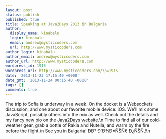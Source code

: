 ```yaml
---
layout: post
status: publish
published: true
title: Speaking at Java2Days 2013 in Bulgaria
author:
  display_name: kinabalu
  login: kinabalu
  email: andrew@mysticcoders.com
  url: http://www.mysticcoders.com
author_login: kinabalu
author_email: andrew@mysticcoders.com
author_url: http://www.mysticcoders.com
wordpress_id: 1915
wordpress_url: http://www.mysticcoders.com/?p=1915
date: '2013-11-23 17:15:40 +0000'
date_gmt: '2013-11-24 00:15:40 +0000'
tags: []
comments: true
---
```

The trip to Sofia is underway in a week.  On the docket is a Websockets discussion, and one about our favorite mobile device: iOS.  We'll mix some JavaScript, possibly others into the mix as well.  Check out the details and my <a href="http://2013.java2days.com/?p=408">fancy new bio</a> on the <a href="http://2013.java2days.com/">Java2Days website</a>.\n
Time to find all of our cold-weather gear, grab a bottle of Rakia and Nutella, and warm by the fire before the flight.\n
See you in Bulgaria!  ÐÐ° Ð´Ð¾Ð±ÑŠÑ€ Ð¿ÑŠÑ‚!\n
